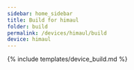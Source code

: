 ```yaml
---
sidebar: home_sidebar
title: Build for himaul
folder: build
permalink: /devices/himaul/build
device: himaul
---
```

{% include templates/device_build.md %}
